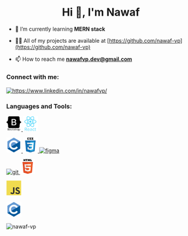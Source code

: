 
         
<h1 align="center">Hi 👋, I'm Nawaf</h1>

- 🌱 I’m currently learning **MERN stack**

- 👨‍💻 All of my projects are available at [https://github.com/nawaf-vp](https://github.com/nawaf-vp)

- 📫 How to reach me **nawafvp.dev@gmail.com**


<h3 align="left">Connect with me:</h3>
<p align="left">
<a href="https://www.linkedin.com/in/nawafvp/" target="blank"><img align="center" src="https://raw.githubusercontent.com/rahuldkjain/github-profile-readme-generator/master/src/images/icons/Social/linked-in-alt.svg" alt="https://www.linkedin.com/in/nawafvp/" height="30" width="40" /></a>
</p>

<h3 align="left">Languages and Tools:</h3>
<p align="left">
 <a href="https://getbootstrap.com" 
    target="_blank" 
    rel="noreferrer"> 
   <img src="https://raw.githubusercontent.com/devicons/devicon/master/icons/bootstrap/bootstrap-plain-wordmark.svg" 
        alt="bootstrap" 
        width="40" 
        height="40"/>
 </a> 

  <a href="https://reactjs.org/" target="_blank" rel="noreferrer"> 
   <img src="https://raw.githubusercontent.com/devicons/devicon/master/icons/react/react-original-wordmark.svg" alt="react" width="40" height="40"/> </a>


<a href="https://www.cprogramming.com/" 
   target="_blank" 
   rel="noreferrer"> 
  <img src="https://raw.githubusercontent.com/devicons/devicon/master/icons/c/c-original.svg" 
       alt="c" 
       width="40" 
       height="40"/> 
 </a> 
<a href="https://www.w3schools.com/css/" target="_blank" rel="noreferrer"> 
  <img src="https://raw.githubusercontent.com/devicons/devicon/master/icons/css3/css3-original-wordmark.svg" alt="css3" width="40" height="40"/> 
  </a>
<a href="https://www.figma.com/" target="_blank" rel="noreferrer"> <img src="https://www.vectorlogo.zone/logos/figma/figma-icon.svg" alt="figma" width="40" height="40"/> 
</a> 

<a href="https://git-scm.com/" target="_blank" rel="noreferrer"> <img src="https://www.vectorlogo.zone/logos/git-scm/git-scm-icon.svg" alt="git" width="40" height="40"/> </a> 
 <a href="https://www.w3.org/html/" target="_blank" rel="noreferrer"> <img src="https://raw.githubusercontent.com/devicons/devicon/master/icons/html5/html5-original-wordmark.svg" alt="html5" width="40" height="40"/>
  </a> 
 
 <a href="https://developer.mozilla.org/en-US/docs/Web/JavaScript" target="_blank" rel="noreferrer">
   <img src="https://raw.githubusercontent.com/devicons/devicon/master/icons/javascript/javascript-original.svg" alt="javascript" width="40" height="40"/> 
  </a>
 
<a href="https://www.cprogramming.com/" 
   target="_blank" 
   rel="noreferrer"> 
  <img src="https://raw.githubusercontent.com/devicons/devicon/master/icons/c/c-original.svg" 
       alt="c" 
       width="40" 
       height="40"/> 
 </a> 



<p>
  <img align="left" src="https://github-readme-stats.vercel.app/api/top-langs?username=nawaf-vp&show_icons=true&locale=en&layout=compact" 
        alt="nawaf-vp" />
</p>



